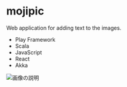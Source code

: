 # mojipic

Web application for adding text to the images.

- Play Framework
- Scala
- JavaScript
- React
- Akka

![画像の説明](https://github.com/tkb77/mojipic/wiki/images/mojipic.gif)
